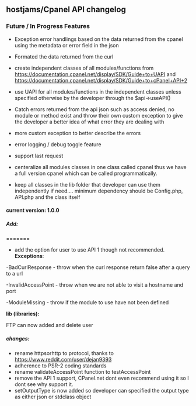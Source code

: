 ## hostjams/Cpanel API changelog

### Future / In Progress Features
- Exception error handlings based on the data returned from the cpanel using the metadata or error field in the json
- Formated the data returned from the curl 
 - create independent classes of all modules/functions from https://documentation.cpanel.net/display/SDK/Guide+to+UAPI and https://documentation.cpanel.net/display/SDK/Guide+to+cPanel+API+2
 - use UAPI for all modules/functions in the independent classes unless specified otherwise by the developer
 through the $api->useAPI()
 
 - Catch errors returned from the api json such as access denied, no module or method exist and throw their own custom
 exception to give the developer a better idea of what error they are dealing with
 
 - more custom exception to better describe the errors
 
 - error logging / debug toggle feature
 
 - support last request
 
 - centeralize all modules classes in one class called cpanel thus we have a full version cpanel which can be called programmatically.
 
 - keep all classes in the lib folder that developer can use them independently if need.... minimum dependency should be Config.php, API.php and the class itself

#### current version: 1.0.0
##### Add:

=======
- add the option for user to use API 1 though not recommended.
**Exceptions**:

-BadCurlResponse - throw when the curl response return false after a query to a url

-InvalidAccessPoint - throw when we are not able to visit a hostname and port

-ModuleMissing - throw if the module to use have not been defined

**lib (libraries):**

FTP can now added and delete user

##### changes:
 - rename httpsorhttp to protocol, thanks to https://www.reddit.com/user/dejan9393
 - adherence to PSR-2 coding standards
 - rename validateAccessPoint function to testAccessPoint
 - remove the API 1 support, CPanel.net dont even recommend using it so I dont see why support it.
 - setOutputType is now added so developer can specified the output type as either json or stdclass object

        